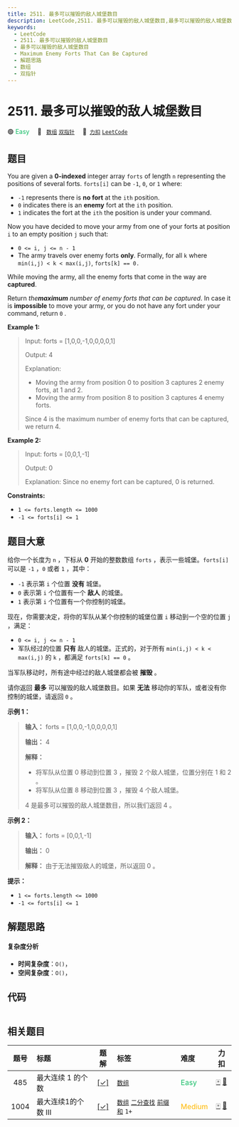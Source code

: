 ```yaml
---
title: 2511. 最多可以摧毁的敌人城堡数目
description: LeetCode,2511. 最多可以摧毁的敌人城堡数目,最多可以摧毁的敌人城堡数目,Maximum Enemy Forts That Can Be Captured,解题思路,数组,双指针
keywords:
  - LeetCode
  - 2511. 最多可以摧毁的敌人城堡数目
  - 最多可以摧毁的敌人城堡数目
  - Maximum Enemy Forts That Can Be Captured
  - 解题思路
  - 数组
  - 双指针
---
```


# 2511. 最多可以摧毁的敌人城堡数目

🟢 <font color=#15bd66>Easy</font>&emsp; 🔖&ensp; [`数组`](/tag/array.md) [`双指针`](/tag/two-pointers.md)&emsp; 🔗&ensp;[`力扣`](https://leetcode.cn/problems/maximum-enemy-forts-that-can-be-captured) [`LeetCode`](https://leetcode.com/problems/maximum-enemy-forts-that-can-be-captured)

## 题目

You are given a **0-indexed** integer array `forts` of length `n` representing
the positions of several forts. `forts[i]` can be `-1`, `0`, or `1` where:

  * `-1` represents there is **no fort** at the `ith` position.
  * `0` indicates there is an **enemy** fort at the `ith` position.
  * `1` indicates the fort at the `ith` the position is under your command.

Now you have decided to move your army from one of your forts at position `i`
to an empty position `j` such that:

  * `0 <= i, j <= n - 1`
  * The army travels over enemy forts **only**. Formally, for all `k` where `min(i,j) < k < max(i,j)`, `forts[k] == 0.`

While moving the army, all the enemy forts that come in the way are
**captured**.

Return _the**maximum** number of enemy forts that can be captured_. In case it
is **impossible** to move your army, or you do not have any fort under your
command, return `0` _._



**Example 1:**

> Input: forts = [1,0,0,-1,0,0,0,0,1]
> 
> Output: 4
> 
> Explanation:
> - Moving the army from position 0 to position 3 captures 2 enemy forts, at 1 and 2.
> - Moving the army from position 8 to position 3 captures 4 enemy forts.
> 
> Since 4 is the maximum number of enemy forts that can be captured, we return 4.

**Example 2:**

> Input: forts = [0,0,1,-1]
> 
> Output: 0
> 
> Explanation: Since no enemy fort can be captured, 0 is returned.

**Constraints:**

  * `1 <= forts.length <= 1000`
  * `-1 <= forts[i] <= 1`


## 题目大意

给你一个长度为 `n` ，下标从 **0**  开始的整数数组 `forts` ，表示一些城堡。`forts[i]` 可以是 `-1` ，`0` 或者
`1` ，其中：

  * `-1` 表示第 `i` 个位置 **没有**  城堡。
  * `0` 表示第 `i` 个位置有一个 **敌人**  的城堡。
  * `1` 表示第 `i` 个位置有一个你控制的城堡。

现在，你需要决定，将你的军队从某个你控制的城堡位置 `i` 移动到一个空的位置 `j` ，满足：

  * `0 <= i, j <= n - 1`
  * 军队经过的位置 **只有**  敌人的城堡。正式的，对于所有 `min(i,j) < k < max(i,j)` 的 `k` ，都满足 `forts[k] == 0` 。

当军队移动时，所有途中经过的敌人城堡都会被 **摧毁** 。

请你返回 **最多**  可以摧毁的敌人城堡数目。如果 **无法**  移动你的军队，或者没有你控制的城堡，请返回 `0` 。



**示例 1：**

> 
> 
> 
> 
> 
> **输入：** forts = [1,0,0,-1,0,0,0,0,1]
> 
> **输出：** 4
> 
> **解释：**
> - 将军队从位置 0 移动到位置 3 ，摧毁 2 个敌人城堡，位置分别在 1 和 2 。
> - 将军队从位置 8 移动到位置 3 ，摧毁 4 个敌人城堡。
> 
> 4 是最多可以摧毁的敌人城堡数目，所以我们返回 4 。
> 
> 

**示例 2：**

> 
> 
> 
> 
> 
> **输入：** forts = [0,0,1,-1]
> 
> **输出：** 0
> 
> **解释：** 由于无法摧毁敌人的城堡，所以返回 0 。
> 
> 



**提示：**

  * `1 <= forts.length <= 1000`
  * `-1 <= forts[i] <= 1`


## 解题思路

#### 复杂度分析

- **时间复杂度**：`O()`，
- **空间复杂度**：`O()`，

## 代码

```javascript

```

## 相关题目

<!-- prettier-ignore -->
| 题号 | 标题 | 题解 | 标签 | 难度 | 力扣 |
| :------: | :------ | :------: | :------ | :------ | :------: |
| 485 | 最大连续 1 的个数 | [[✓]](/problem/0485.md) |  [`数组`](/tag/array.md) | <font color=#15bd66>Easy</font> | [🀄️](https://leetcode.cn/problems/max-consecutive-ones) [🔗](https://leetcode.com/problems/max-consecutive-ones) |
| 1004 | 最大连续1的个数 III | [[✓]](/problem/1004.md) |  [`数组`](/tag/array.md) [`二分查找`](/tag/binary-search.md) [`前缀和`](/tag/prefix-sum.md) `1+` | <font color=#ffb800>Medium</font> | [🀄️](https://leetcode.cn/problems/max-consecutive-ones-iii) [🔗](https://leetcode.com/problems/max-consecutive-ones-iii) |